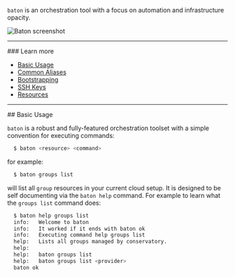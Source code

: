 `baton` is an orchestration tool with a focus on automation and infrastructure opacity.

![Baton screenshot](/img/screenshots/baton.png)

<hr>
### Learn more

* [Basic Usage](#usage)
* [Common Aliases](/baton/aliases)
* [Bootstrapping](/baton/bootstrapping)
* [SSH Keys](/baton/ssh-keys)
* [Resources](/baton/resources)

<hr>
<a name="usage"></a>
## Basic Usage

`baton` is a robust and fully-featured orchestration toolset with a simple convention for executing commands:

``` bash
  $ baton <resource> <command>
```

for example:

``` bash
  $ baton groups list
```

will list all `group` resources in your current cloud setup. It is designed to be self documenting via the `baton help` command. For example to learn what the `groups list` command does:

``` bash
  $ baton help groups list
  info:   Welcome to baton
  info:   It worked if it ends with baton ok
  info:   Executing command help groups list
  help:   Lists all groups managed by conservatory.
  help:
  help:   baton groups list
  help:   baton groups list <provider>
  baton ok
```

[meta:title]: <> (Using baton)